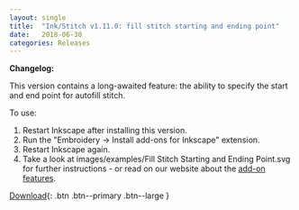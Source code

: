 ```yaml
---
layout: single
title:  "Ink/Stitch v1.11.0: fill stitch starting and ending point"
date:   2018-06-30
categories: Releases
---
```

**Changelog:**

This version contains a long-awaited feature: the ability to specify the start and end point for autofill stitch.

To use:
  1. Restart Inkscape after installing this version.
  2. Run the "Embroidery -> Install add-ons for Inkscape" extension.
  3. Restart Inkscape again.
  4. Take a look at images/examples/Fill Stitch Starting and Ending Point.svg for further instructions - or read on our website about the [add-on features](/docs/addons/).

[Download](https://github.com/inkstitch/inkstitch/releases/tag/v1.11.0){: .btn .btn--primary .btn--large }
